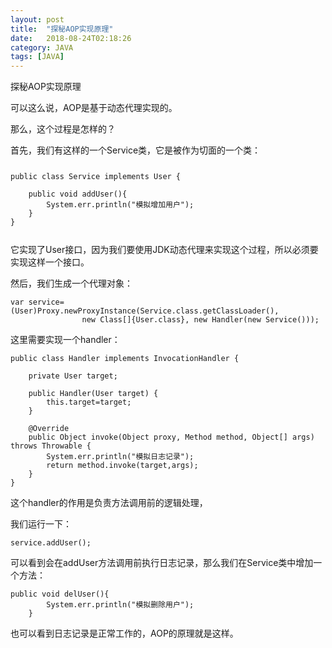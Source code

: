 ```yaml
---
layout: post
title:  "探秘AOP实现原理"
date:   2018-08-24T02:18:26
category: JAVA
tags: [JAVA]
---
```


探秘AOP实现原理

<p>可以这么说，AOP是基于动态代理实现的。</p><p>那么，这个过程是怎样的？</p><p>首先，我们有这样的一个Service类，它是被作为切面的一个类：</p><pre><code><p>public class Service implements User {<br><br>    public void addUser(){<br>        System.err.println("模拟增加用户");<br>    }<br>}</p></code></pre><p>它实现了User接口，因为我们要使用JDK动态代理来实现这个过程，所以必须要实现这样一个接口。</p><p>然后，我们生成一个代理对象：</p><pre><code>var service=(User)Proxy.newProxyInstance(Service.class.getClassLoader(),<br>                new Class[]{User.class}, new Handler(new Service()));</code></pre><p>这里需要实现一个handler：</p><pre><code>public class Handler implements InvocationHandler {<br><br>    private User target;<br><br>    public Handler(User target) {<br>        this.target=target;<br>    }<br><br>    @Override<br>    public Object invoke(Object proxy, Method method, Object[] args) throws Throwable {<br>        System.err.println("模拟日志记录");<br>        return method.invoke(target,args);<br>    }<br>}</code></pre><p>这个handler的作用是负责方法调用前的逻辑处理，</p><p>我们运行一下：</p><pre><code>service.addUser();</code></pre><p>可以看到会在addUser方法调用前执行日志记录，那么我们在Service类中增加一个方法：</p><pre><code>public void delUser(){<br>        System.err.println("模拟删除用户");<br>    }</code></pre><p>也可以看到日志记录是正常工作的，AOP的原理就是这样。</p>